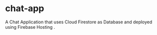 # chat-app
A Chat Application that uses Cloud Firestore as Database and deployed using Firebase Hosting .


